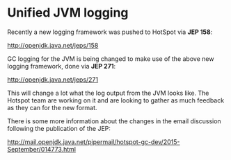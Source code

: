 # Unified JVM logging

Recently a new logging framework was pushed to HotSpot via **JEP 158**:

http://openjdk.java.net/jeps/158

GC logging for the JVM is being changed to make use of the above new logging framework, done via **JEP 271**:

http://openjdk.java.net/jeps/271

This will change a lot what the log output from the JVM looks like. The Hotspot team are working on it and are looking to gather as much feedback as they can for the new format. 

There is some more information about the changes in the email discussion following the publication of the JEP:

http://mail.openjdk.java.net/pipermail/hotspot-gc-dev/2015-September/014773.html
